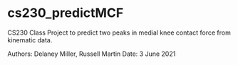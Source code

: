 # cs230_predictMCF
CS230 Class Project to predict two peaks in medial knee contact force from kinematic data.

Authors: Delaney Miller, Russell Martin
Date: 3 June 2021
